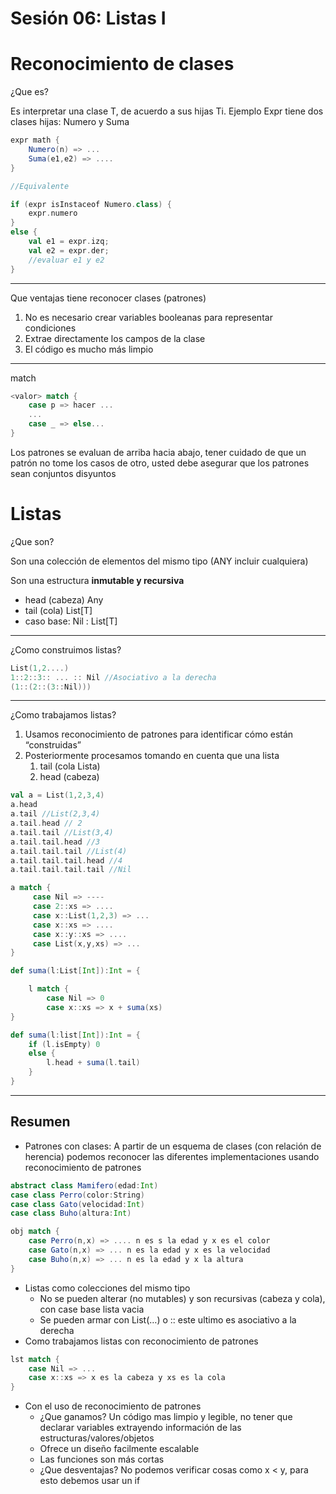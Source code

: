 # Sesión 06: Listas I

# Reconocimiento de clases

¿Que es?

Es interpretar una clase T, de acuerdo a sus hijas Ti. Ejemplo Expr tiene dos clases hijas: Numero y Suma

```scala
expr math {
	Numero(n) => ...
	Suma(e1,e2) => ....
}

//Equivalente

if (expr isInstaceof Numero.class) {
	expr.numero
}
else {
	val e1 = expr.izq;
	val e2 = expr.der;
	//evaluar e1 y e2
}
```

---

Que ventajas tiene reconocer clases (patrones)

1. No es necesario crear variables booleanas para representar condiciones
2. Extrae directamente los campos de la clase
3. El código es mucho más limpio

---

match

```scala
<valor> match {
	case p => hacer ...
	...
	case _ => else...
}
```

Los patrones se evaluan de arriba hacia abajo, tener cuidado de que un patrón no tome los casos de otro, usted debe asegurar que los patrones sean conjuntos disyuntos

# Listas

¿Que son?

Son una colección de elementos del mismo tipo (ANY incluir cualquiera)

Son una estructura **inmutable y recursiva**

- head (cabeza) Any
- tail (cola) List[T]
- caso base: Nil : List[T]

---

¿Como construimos listas?

```scala
List(1,2....)
1::2::3:: ... :: Nil //Asociativo a la derecha
(1::(2::(3::Nil)))
```

---

¿Como trabajamos listas?

1. Usamos reconocimiento de patrones para identificar cómo están “construidas”
2. Posteriormente procesamos tomando en cuenta que una lista
    1. tail (cola Lista)
    2. head (cabeza)

```scala
val a = List(1,2,3,4)
a.head
a.tail //List(2,3,4)
a.tail.head // 2
a.tail.tail //List(3,4)
a.tail.tail.head //3
a.tail.tail.tail //List(4)
a.tail.tail.tail.head //4
a.tail.tail.tail.tail //Nil

a match {
	 case Nil => ----
	 case 2::xs => ....
	 case x::List(1,2,3) => ...
	 case x::xs => ....
	 case x::y::xs => ....
	 case List(x,y,xs) => ...
}

def suma(l:List[Int]):Int = {

	l match {
		case Nil => 0
		case x::xs => x + suma(xs)
}

def suma(l:list[Int]):Int = {
	if (l.isEmpty) 0
	else {
		l.head + suma(l.tail)
	}
}
```

---

## Resumen

- Patrones con clases: A partir de un esquema de clases (con relación de herencia) podemos reconocer las diferentes implementaciones usando reconocimiento de patrones

```scala
abstract class Mamifero(edad:Int)
case class Perro(color:String)
case class Gato(velocidad:Int)
case class Buho(altura:Int)

obj match {
	case Perro(n,x) => .... n es s la edad y x es el color
	case Gato(n,x) => ... n es la edad y x es la velocidad
	case Buho(n,x) => ... n es la edad y x la altura
}

```

- Listas como colecciones del mismo tipo
    - No se pueden alterar (no mutables) y son recursivas (cabeza y cola), con case base lista vacia
    - Se pueden armar con List(…) o :: este ultimo es asociativo a la derecha
- Como trabajamos listas con reconocimiento de patrones

```scala
lst match {
	case Nil => ...
	case x::xs => x es la cabeza y xs es la cola
}
```

- Con el uso de reconocimiento de patrones
    - ¿Que ganamos? Un código mas limpio y legible, no tener que declarar variables extrayendo información de las estructuras/valores/objetos
    - Ofrece un diseño facilmente escalable
    - Las funciones son más cortas
    - ¿Que desventajas? No podemos verificar cosas como x < y, para esto debemos usar un if